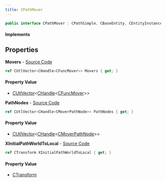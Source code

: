 ```yaml
---
title: CPathMover
---
```


```csharp
public interface CPathMover : CPathSimple, CBaseEntity, CEntityInstance, ISchemaClass<CEntityInstance>, ISchemaClass<CBaseEntity>, ISchemaClass<CPathSimple>, ISchemaClass<CPathMover>, ISchemaField, ISchemaClass, INativeHandle
```

#### Implements

## Properties

**Movers** - [Source Code](https://github.com/swiftly-solution/swiftlys2/blob/master/managed/src/SwiftlyS2.Generated/Schemas/Interfaces/CPathMover.cs#L18)

```csharp
ref CUtlVector<CHandle<CFuncMover>> Movers { get; }
```

#### Property Value

- [CUtlVector](/docs/api/shared/natives/cutlvector-1)<[CHandle](/docs/api/shared/natives/chandle-1)<[CFuncMover](/docs/api/shared/schemadefinitions/cfuncmover)>>

**PathNodes** - [Source Code](https://github.com/swiftly-solution/swiftlys2/blob/master/managed/src/SwiftlyS2.Generated/Schemas/Interfaces/CPathMover.cs#L16)

```csharp
ref CUtlVector<CHandle<CMoverPathNode>> PathNodes { get; }
```

#### Property Value

- [CUtlVector](/docs/api/shared/natives/cutlvector-1)<[CHandle](/docs/api/shared/natives/chandle-1)<[CMoverPathNode](/docs/api/shared/schemadefinitions/cmoverpathnode)>>

**XInitialPathWorldToLocal** - [Source Code](https://github.com/swiftly-solution/swiftlys2/blob/master/managed/src/SwiftlyS2.Generated/Schemas/Interfaces/CPathMover.cs#L20)

```csharp
ref CTransform XInitialPathWorldToLocal { get; }
```

#### Property Value

- [CTransform](/docs/api/shared/natives/ctransform)

